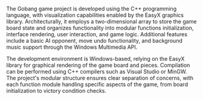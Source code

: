 The Gobang game project is developed using the C++ programming language, with visualization capabilities enabled by the EasyX graphics library. Architecturally, it employs a two-dimensional array to store the game board state and organizes functionality into modular functions initialization, interface rendering, user interaction, and game logic. Additional features include a basic AI opponent, move undo functionality, and background music support through the Windows Multimedia API.

The development environment is Windows-based, relying on the EasyX library for graphical rendering of the game board and pieces. Compilation can be performed using C++ compilers such as Visual Studio or MinGW. The project's modular structure ensures clear separation of concerns, with each function module handling specific aspects of the game, from board initialization to victory condition checks.

